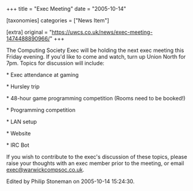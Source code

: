 +++
title = "Exec Meeting"
date = "2005-10-14"

[taxonomies]
categories = ["News Item"]

[extra]
original = "https://uwcs.co.uk/news/exec-meeting-1474488890966/"
+++

The Computing Society Exec will be holding the next exec meeting this Friday evening. If you'd like to come and watch, turn up Union North for 7pm. Topics for discussion will include:

\* Exec attendance at gaming

\* Hursley trip

\* 48-hour game programming competition (Rooms need to be booked\!)

\* Programming competition

\* LAN setup

\* Website

\* IRC Bot

If you wish to contribute to the exec's discussion of these topics, please raise your thoughts with an exec member prior to the meeting, or email exec@warwickcompsoc.co.uk.

Edited by Philip Stoneman on 2005-10-14 15:24:30.

